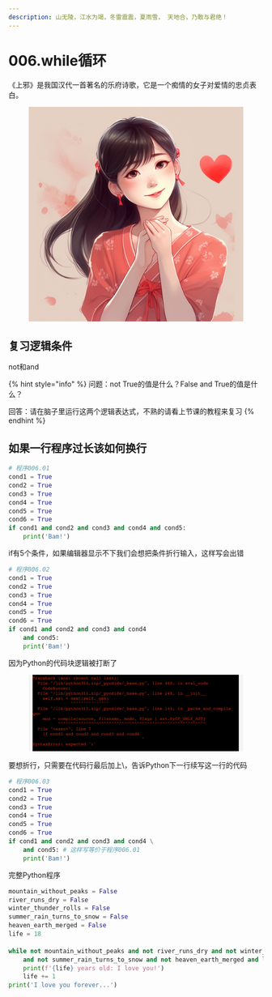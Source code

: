 ```yaml
---
description: 山无陵，江水为竭，冬雷震震，夏雨雪， 天地合，乃敢与君绝！
---
```


# 006.while循环

《上邪》是我国汉代一首著名的乐府诗歌，它是一个痴情的女子对爱情的忠贞表白。

<figure><img src=".gitbook/assets/image (1) (4).png" alt=""><figcaption></figcaption></figure>

## 复习逻辑条件

not和and

{% hint style="info" %}
问题：not True的值是什么？False and True的值是什么？

回答：请在脑子里运行这两个逻辑表达式，不熟的请看上节课的教程来复习
{% endhint %}

## 如果一行程序过长该如何换行

```python
# 程序006.01
cond1 = True
cond2 = True
cond3 = True
cond4 = True
cond5 = True
cond6 = True
if cond1 and cond2 and cond3 and cond4 and cond5:
    print('Bam!')
```

if有5个条件，如果编辑器显示不下我们会想把条件折行输入，这样写会出错

```python
# 程序006.02
cond1 = True
cond2 = True
cond3 = True
cond4 = True
cond5 = True
cond6 = True
if cond1 and cond2 and cond3 and cond4 
    and cond5:
    print('Bam!')
```

因为Python的代码块逻辑被打断了

<figure><img src=".gitbook/assets/image (1).png" alt=""><figcaption></figcaption></figure>

要想折行，只需要在代码行最后加上\，告诉Python下一行续写这一行的代码

```python
# 程序006.03
cond1 = True
cond2 = True
cond3 = True
cond4 = True
cond5 = True
cond6 = True
if cond1 and cond2 and cond3 and cond4 \
    and cond5: # 这样写等价于程序006.01
    print('Bam!')
```

完整Python程序

```python
mountain_without_peaks = False
river_runs_dry = False
winter_thunder_rolls = False
summer_rain_turns_to_snow = False
heaven_earth_merged = False
life = 18

while not mountain_without_peaks and not river_runs_dry and not winter_thunder_rolls\
    and not summer_rain_turns_to_snow and not heaven_earth_merged and life < 100:
    print(f'{life} years old: I love you!')
    life += 1
print('I love you forever...')
```
